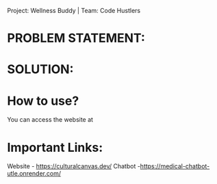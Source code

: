 Project: Wellness Buddy | Team: Code Hustlers

# PROBLEM STATEMENT:


# SOLUTION:


# How to use?
You can access the website at 




# Important Links:
Website - https://culturalcanvas.dev/
Chatbot -https://medical-chatbot-utle.onrender.com/

